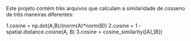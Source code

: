 Este projeto contém três arquivos que calculam a similaridade de cosseno
de três maneiras diferentes:

1.cosine = np.dot(A,B)/(norm(A)*norm(B))
2.cosine = 1 - spatial.distance.cosine(A, B)
3.cosine = cosine_similarity([A],[B])
